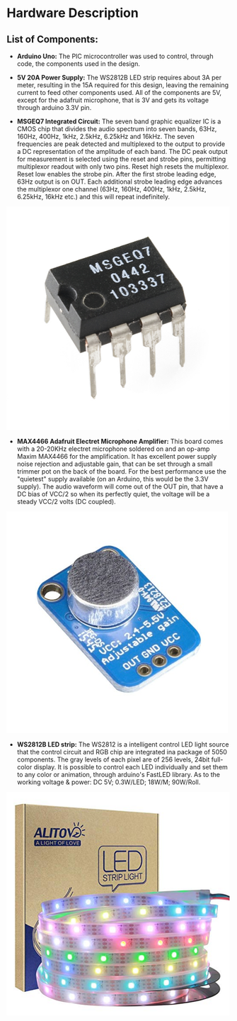 # Hardware Description

## List of Components:

- **Arduino Uno:** 
The PIC microcontroller was used to control, through code, the components used in the design. 

- **5V 20A Power Supply:** 
The WS2812B LED strip requires about 3A per meter, resulting in the 15A required for this design, leaving the remaining current to feed other components used. All of the components are 5V, except for the adafruit microphone, that is 3V and gets its voltage through arduino 3.3V pin.  

- **MSGEQ7 Integrated Circuit:**
The seven band graphic equalizer IC is a CMOS chip that divides the audio spectrum into seven bands, 63Hz, 160Hz, 400Hz, 1kHz, 2.5kHz, 6.25kHz and 16kHz. The seven frequencies are peak detected and multiplexed to the output to provide a DC representation of the amplitude of each band. The DC peak output for measurement is selected using the reset and strobe pins, permitting multiplexor readout with only two pins. Reset high resets the multiplexor. Reset low enables the strobe pin. After the first strobe leading edge, 63Hz output is on OUT. Each additional strobe leading edge advances the multiplexor one channel (63Hz, 160Hz, 400Hz, 1kHz, 2.5kHz, 6.25kHz, 16kHz etc.) and this will repeat indefinitely.

![Alt](https://github.com/begalv/Musiv/blob/master/docs/images/msgeq7.jpg)

- **MAX4466 Adafruit Electret Microphone Amplifier:**
This board comes with a 20-20KHz electret microphone soldered on and an op-amp Maxim MAX4466 for the amplification. It has excellent power supply noise rejection and adjustable gain, that can be set through a small trimmer pot on the back of the board. For the best performance use the "quietest" supply available (on an Arduino, this would be the 3.3V supply). The audio waveform will come out of the OUT pin, that have a DC bias of VCC/2 so when its perfectly quiet, the voltage will be a steady VCC/2 volts (DC coupled).

![Alt](https://github.com/begalv/Musiv/blob/master/docs/images/mic1.jpg)

- **WS2812B LED strip:**
The WS2812 is a intelligent control LED light source that the control circuit and RGB chip are integrated ina package of 5050 components. The gray levels of each pixel are of 256 levels, 24bit full-color display. It is possible to control each LED individually and set them to any color or animation, through arduino's FastLED library. As to the working voltage & power: DC 5V; 0.3W/LED; 18W/M; 90W/Roll.

![Alt](https://github.com/begalv/Musiv/blob/master/docs/images/WS2812B.jpg)
